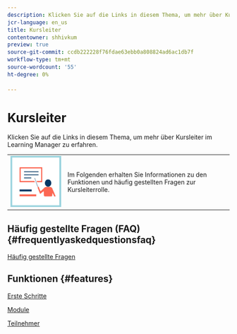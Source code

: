 ```yaml
---
description: Klicken Sie auf die Links in diesem Thema, um mehr über Kursleiter im Learning Manager zu erfahren.
jcr-language: en_us
title: Kursleiter
contentowner: shhivkum
preview: true
source-git-commit: ccdb222228f76fdae63ebb0a808824ad6ac1db7f
workflow-type: tm+mt
source-wordcount: '55'
ht-degree: 0%

---
```




# Kursleiter

Klicken Sie auf die Links in diesem Thema, um mehr über Kursleiter im Learning Manager zu erfahren.

<table> 
 <tbody>
  <tr> 
   <td><img src="assets/instructoricon.jpg"></td> 
   <td><p>Im Folgenden erhalten Sie Informationen zu den Funktionen und häufig gestellten Fragen zur Kursleiterrolle.</p></td> 
  </tr> 
 </tbody>
</table>

## Häufig gestellte Fragen (FAQ) {#frequentlyaskedquestionsfaq}

[Häufig gestellte Fragen](instructors/frequently-asked-questions-for-instructors.md)

## Funktionen {#features}

[Erste Schritte](instructors/feature-summary/getting-started.md)

[Module](instructors/feature-summary/modules.md)

[Teilnehmer](instructors/feature-summary/learners.md)
